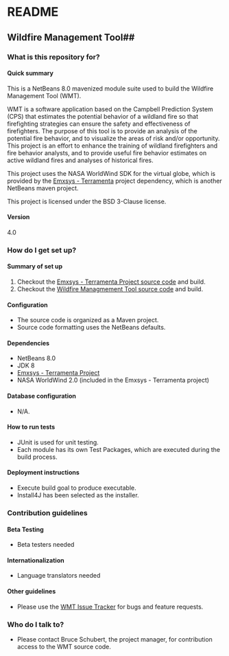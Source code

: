 # README #
## Wildfire Management Tool##
### What is this repository for? ###
#### Quick summary ####
This is a NetBeans 8.0 mavenized module suite used to build the Wildfire Management Tool (WMT).

WMT is a software application based on the Campbell Prediction System (CPS) that estimates the potential behavior of a wildland fire so that firefighting strategies can ensure the safety and effectiveness of firefighters. The purpose of this tool is to provide an analysis of the potential fire behavior, and to visualize the areas of risk and/or opportunity. This project is an effort to enhance the training of wildland firefighters and fire behavior analysts, and to provide useful fire behavior estimates on active wildland fires and analyses of historical fires. 

This project uses the NASA WorldWind SDK for the virtual globe, which is provided by the [Emxsys - Terramenta](https://bitbucket.org/emxsys/emxsys-terramenta) project dependency, which is another NetBeans maven project.  

This project is licensed under the BSD 3-Clause license. 
#### Version ####
4.0

### How do I get set up? ###
#### Summary of set up 
1. Checkout the [Emxsys - Terramenta Project source code](https://bitbucket.org/emxsys/emxsys-terramenta/src) and build. 
1. Checkout the [Wildfire Managmement Tool source code](https://bitbucket.org/emxsys/wildfire-management-tool/src) and build. 

#### Configuration
* The source code is organized as a Maven project.
* Source code formatting uses the NetBeans defaults.

#### Dependencies
* NetBeans 8.0
* JDK 8
* [Emxsys - Terramenta Project](https://bitbucket.org/emxsys/emxsys-terramenta)
* NASA WorldWind 2.0 (included in the Emxsys - Terramenta project)

#### Database configuration 
* N/A.

#### How to run tests 
* JUnit is used for unit testing.
* Each module has its own Test Packages, which are executed during the build process.

#### Deployment instructions 
* Execute build goal to produce executable.
* Install4J has been selected as the installer.

### Contribution guidelines 
#### Beta Testing
* Beta testers needed
#### Internationalization
* Language translators needed 
#### Other guidelines 
* Please use the [WMT Issue Tracker](https://bitbucket.org/emxsys/wildfire-management-tool/issues) for bugs and feature requests.

### Who do I talk to? 
* Please contact Bruce Schubert, the project manager, for contribution access to the WMT source code.